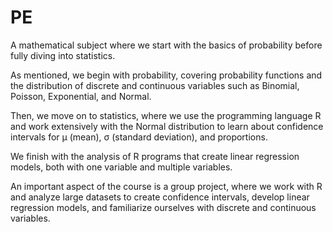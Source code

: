 # PE
A mathematical subject where we start with the basics of probability before fully diving into statistics.

As mentioned, we begin with probability, covering probability functions and the distribution of discrete and continuous variables such as Binomial, Poisson, Exponential, and Normal.

Then, we move on to statistics, where we use the programming language R and work extensively with the Normal distribution to learn about confidence intervals for μ (mean), σ (standard deviation), and proportions.

We finish with the analysis of R programs that create linear regression models, both with one variable and multiple variables.

An important aspect of the course is a group project, where we work with R and analyze large datasets to create confidence intervals, develop linear regression models, and familiarize ourselves with discrete and continuous variables.
